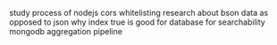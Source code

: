 study process of nodejs
cors whitelisting
research about bson data as opposed to json
why index true is good for database for searchability
mongodb aggregation pipeline
